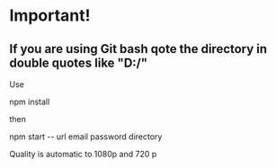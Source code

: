 # Important!

## If you are using Git bash qote the directory in double quotes like "D:/"

Use 

npm install

then

npm start -- url email password directory 

Quality is automatic to 1080p and 720 p